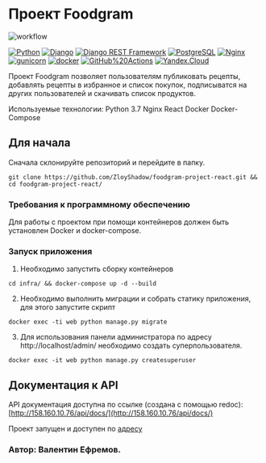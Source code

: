 # Проект Foodgram
![workflow](https://github.com/ZloyShadow/foodgram-project-react/actions/workflows/foodgram_workflow.yml/badge.svg)

[![Python](https://img.shields.io/badge/-Python-464646?style=flat-square&logo=Python)](https://www.python.org/)
[![Django](https://img.shields.io/badge/-Django-464646?style=flat-square&logo=Django)](https://www.djangoproject.com/)
[![Django REST Framework](https://img.shields.io/badge/-Django%20REST%20Framework-464646?style=flat-square&logo=Django%20REST%20Framework)](https://www.django-rest-framework.org/)
[![PostgreSQL](https://img.shields.io/badge/-PostgreSQL-464646?style=flat-square&logo=PostgreSQL)](https://www.postgresql.org/)
[![Nginx](https://img.shields.io/badge/-NGINX-464646?style=flat-square&logo=NGINX)](https://nginx.org/ru/)
[![gunicorn](https://img.shields.io/badge/-gunicorn-464646?style=flat-square&logo=gunicorn)](https://gunicorn.org/)
[![docker](https://img.shields.io/badge/-Docker-464646?style=flat-square&logo=docker)](https://www.docker.com/)
[![GitHub%20Actions](https://img.shields.io/badge/-GitHub%20Actions-464646?style=flat-square&logo=GitHub%20actions)](https://github.com/features/actions)
[![Yandex.Cloud](https://img.shields.io/badge/-Yandex.Cloud-464646?style=flat-square&logo=Yandex.Cloud)](https://cloud.yandex.ru/)

Проект Foodgram позволяет пользователям публиковать рецепты, добавлять рецепты в избранное и список покупок, 
подписыватся на других пользователей и скачивать список продуктов.

Используемые технологии:
Python 3.7
Nginx
React
Docker
Docker-Compose

## Для начала

Сначала склонируйте репозиторий и перейдите в папку.
```
git clone https://github.com/ZloyShadow/foodgram-project-react.git && cd foodgram-project-react/
```

### Требования к программному обеспечению

Для работы с проектом при помощи контейнеров должен быть установлен Docker и docker-compose.


### Запуск приложения

1. Необходимо запустить сборку контейнеров
```
cd infra/ && docker-compose up -d --build
```
2. Необходимо выполнить миграции и собрать статику приложения, для этого запустите скрипт
```
docker exec -ti web python manage.py migrate
```
3. Для использования панели администратора по адресу http://localhost/admin/ необходимо создать суперпользователя.
```
docker exec -it web python manage.py createsuperuser
```
## Документация к API
API документация доступна по ссылке (создана с помощью redoc):
[http://158.160.10.76/api/docs/](http://158.160.10.76/api/docs/)

Проект запущен и доступен по [адресу](http://158.160.10.76/)

### Автор: Валентин Ефремов.